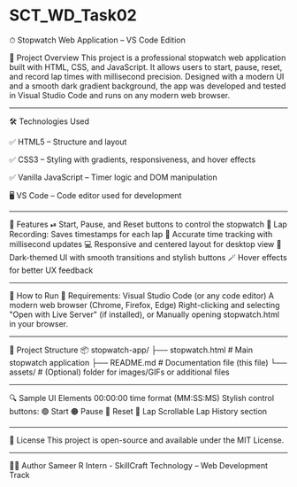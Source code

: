 # SCT_WD_Task02
⏱ Stopwatch Web Application – VS Code Edition

📌 Project Overview
This project is a professional stopwatch web application built with HTML, CSS, and JavaScript. It allows users to start, pause, reset, and record lap times with millisecond precision.
Designed with a modern UI and a smooth dark gradient background, the app was developed and tested in Visual Studio Code and runs on any modern web browser.

---

🛠 Technologies Used

✅ HTML5 – Structure and layout            

✅ CSS3 – Styling with gradients, responsiveness, and hover effects

✅ Vanilla JavaScript – Timer logic and DOM manipulation

🖥 VS Code – Code editor used for development

---

🚀 Features
 ⏯ Start, Pause, and Reset buttons to control the stopwatch
📝 Lap Recording: Saves timestamps for each lap
🧠 Accurate time tracking with millisecond updates
💻 Responsive and centered layout for desktop view
🎨 Dark-themed UI with smooth transitions and stylish buttons
🪄 Hover effects for better UX feedback

---

🧪 How to Run
🔧 Requirements:
Visual Studio Code (or any code editor)
A modern web browser (Chrome, Firefox, Edge)
Right-clicking and selecting "Open with Live Server" (if installed), or
Manually opening stopwatch.html in your browser.

---

📁 Project Structure
📦 stopwatch-app/
├── stopwatch.html         # Main stopwatch application
├── README.md              # Documentation file (this file)
└── assets/                # (Optional) folder for images/GIFs or additional files

---

🔍 Sample UI Elements
00:00:00 time format (MM:SS:MS)
Stylish control buttons:
🟢 Start
🟠 Pause
🔴 Reset
🔵 Lap
Scrollable Lap History section

---

📄 License
This project is open-source and available under the MIT License.

---

🧑‍💻 Author
Sameer R
Intern - SkillCraft Technology – Web Development Track

